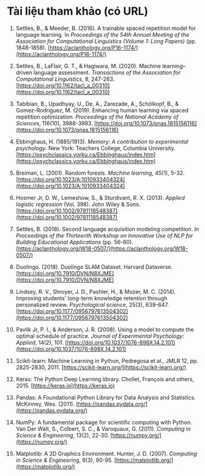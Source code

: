 # Tài liệu tham khảo (có URL)

1. Settles, B., & Meeder, B. (2016). A trainable spaced repetition model for language learning. In _Proceedings of the 54th Annual Meeting of the Association for Computational Linguistics (Volume 1: Long Papers)_ (pp. 1848-1858). [https://aclanthology.org/P16-1174/](https://aclanthology.org/P16-1174/)

2. Settles, B., LaFlair, G. T., & Hagiwara, M. (2020). Machine learning–driven language assessment. _Transactions of the Association for Computational Linguistics_, 8, 247-263. [https://doi.org/10.1162/tacl_a_00310](https://doi.org/10.1162/tacl_a_00310)

3. Tabibian, B., Upadhyay, U., De, A., Zarezade, A., Schölkopf, B., & Gomez-Rodriguez, M. (2019). Enhancing human learning via spaced repetition optimization. _Proceedings of the National Academy of Sciences_, 116(10), 3988-3993. [https://doi.org/10.1073/pnas.1815156116](https://doi.org/10.1073/pnas.1815156116)

4. Ebbinghaus, H. (1885/1913). _Memory: A contribution to experimental psychology_. New York: Teachers College, Columbia University. [https://psychclassics.yorku.ca/Ebbinghaus/index.htm](https://psychclassics.yorku.ca/Ebbinghaus/index.htm)

5. Breiman, L. (2001). Random forests. _Machine learning_, 45(1), 5-32. [https://doi.org/10.1023/A:1010933404324](https://doi.org/10.1023/A:1010933404324)

6. Hosmer Jr, D. W., Lemeshow, S., & Sturdivant, R. X. (2013). _Applied logistic regression_ (Vol. 398). John Wiley & Sons. [https://doi.org/10.1002/9781118548387](https://doi.org/10.1002/9781118548387)

7. Settles, B. (2018). Second language acquisition modeling competition. In _Proceedings of the Thirteenth Workshop on Innovative Use of NLP for Building Educational Applications_ (pp. 56-60). [https://aclanthology.org/W18-0507/](https://aclanthology.org/W18-0507/)

8. Duolingo. (2018). Duolingo SLAM Dataset. Harvard Dataverse. [https://doi.org/10.7910/DVN/N8XJME](https://doi.org/10.7910/DVN/N8XJME)

9. Lindsey, R. V., Shroyer, J. D., Pashler, H., & Mozer, M. C. (2014). Improving students' long-term knowledge retention through personalized review. _Psychological science_, 25(3), 639-647. [https://doi.org/10.1177/0956797613504302](https://doi.org/10.1177/0956797613504302)

10. Pavlik Jr, P. I., & Anderson, J. R. (2008). Using a model to compute the optimal schedule of practice. _Journal of Experimental Psychology: Applied_, 14(2), 101. [https://doi.org/10.1037/1076-898X.14.2.101](https://doi.org/10.1037/1076-898X.14.2.101)

11. Scikit-learn: Machine Learning in Python, Pedregosa et al., JMLR 12, pp. 2825-2830, 2011. [https://scikit-learn.org/](https://scikit-learn.org/)

12. Keras: The Python Deep Learning library. Chollet, François and others, 2015. [https://keras.io](https://keras.io)

13. Pandas: A Foundational Python Library for Data Analysis and Statistics. McKinney, Wes. (2011). [https://pandas.pydata.org/](https://pandas.pydata.org/)

14. NumPy: A fundamental package for scientific computing with Python. Van Der Walt, S., Colbert, S. C., & Varoquaux, G. (2011). _Computing in Science & Engineering_, 13(2), 22-30. [https://numpy.org/](https://numpy.org/)

15. Matplotlib: A 2D Graphics Environment. Hunter, J. D. (2007). _Computing in Science & Engineering_, 9(3), 90-95. [https://matplotlib.org/](https://matplotlib.org/)
